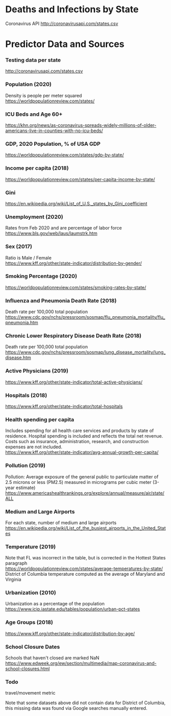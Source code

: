 # Deaths and Infections by State
Coronavirus API http://coronavirusapi.com/states.csv

# Predictor Data and Sources
### Testing data per state
http://coronavirusapi.com/states.csv

### Population (2020)
Density is people per meter squared
https://worldpopulationreview.com/states/

### ICU Beds and Age 60+
https://khn.org/news/as-coronavirus-spreads-widely-millions-of-older-americans-live-in-counties-with-no-icu-beds/

### GDP, 2020 Population, % of USA GDP
https://worldpopulationreview.com/states/gdp-by-state/

### Income per capita (2018)
https://worldpopulationreview.com/states/per-capita-income-by-state/

### Gini
https://en.wikipedia.org/wiki/List_of_U.S._states_by_Gini_coefficient

### Unemployment (2020)
Rates from Feb 2020 and are percentage of labor force  
https://www.bls.gov/web/laus/laumstrk.htm

### Sex (2017) 
Ratio is Male / Female  
https://www.kff.org/other/state-indicator/distribution-by-gender/

### Smoking Percentage (2020)
https://worldpopulationreview.com/states/smoking-rates-by-state/

### Influenza and Pneumonia Death Rate (2018)
Death rate per 100,000 total population    
https://www.cdc.gov/nchs/pressroom/sosmap/flu_pneumonia_mortality/flu_pneumonia.htm

### Chronic Lower Respiratory Disease Death Rate (2018)
Death rate per 100,000 total population  
https://www.cdc.gov/nchs/pressroom/sosmap/lung_disease_mortality/lung_disease.htm

### Active Physicians (2019)
https://www.kff.org/other/state-indicator/total-active-physicians/

### Hospitals (2018)
https://www.kff.org/other/state-indicator/total-hospitals

### Health spending per capita
Includes spending for all health care services and products by state of residence. Hospital spending is included and reflects the total net revenue. Costs such as insurance, administration, research, and construction expenses are not included.  
https://www.kff.org/other/state-indicator/avg-annual-growth-per-capita/

### Pollution (2019)
Pollution: Average exposure of the general public to particulate matter of 2.5 microns or less (PM2.5) measured in micrograms per cubic meter (3-year estimate)  
https://www.americashealthrankings.org/explore/annual/measure/air/state/ALL

### Medium and Large Airports
For each state, number of medium and large airports
https://en.wikipedia.org/wiki/List_of_the_busiest_airports_in_the_United_States

### Temperature (2019)
Note that FL was incorrect in the table, but is corrected in the Hottest States paragraph  
https://worldpopulationreview.com/states/average-temperatures-by-state/  
District of Columbia temperature computed as the average of Maryland and Virginia

### Urbanization (2010)
Urbanization as a percentage of the population 
https://www.icip.iastate.edu/tables/population/urban-pct-states

### Age Groups (2018)
https://www.kff.org/other/state-indicator/distribution-by-age/

### School Closure Dates
Schools that haven't closed are marked NaN
https://www.edweek.org/ew/section/multimedia/map-coronavirus-and-school-closures.html

### Todo  
travel/movement metric

Note that some datasets above did not contain data for District of Columbia, this missing data was found via Google searches manually entered.
